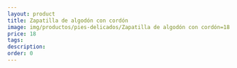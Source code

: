 ```yaml
---
layout: product
title: Zapatilla de algodón con cordón
image: img/productos/pies-delicados/Zapatilla de algodón con cordón=18.webp
price: 18
tags: 
description: 
order: 0
---
```

